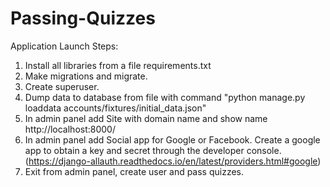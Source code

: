 # Passing-Quizzes

Application Launch Steps:

1. Install all libraries from a file requirements.txt
2. Make migrations and migrate.
3. Create superuser.
4. Dump data to database from file with command "python manage.py loaddata accounts/fixtures/initial_data.json"
4. In admin panel add Site with domain name and show name http://localhost:8000/
5. In admin panel add Social app for Google or Facebook.
Create a google app to obtain a key and secret through the developer console. 
(https://django-allauth.readthedocs.io/en/latest/providers.html#google)
6. Exit from admin panel, create user and pass quizzes.
